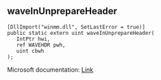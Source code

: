 ## waveInUnprepareHeader

```
[DllImport("winmm.dll", SetLastError = true)]
public static extern uint waveInUnprepareHeader(
   IntPtr hwi,
   ref WAVEHDR pwh,
   uint cbwh
);
```

Microsoft documentation: [Link](https://learn.microsoft.com/en-us/windows/win32/api/mmeapi/nf-mmeapi-waveinunprepareheader)
